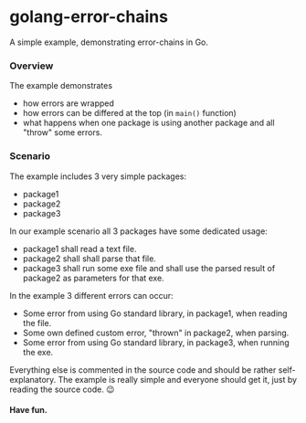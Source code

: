 # golang-error-chains
A simple example, demonstrating error-chains in Go.

### Overview

The example demonstrates
- how errors are wrapped
- how errors can be differed at the top (in `main()` function)
- what happens when one package is using another package and all "throw" some errors.

### Scenario

The example includes 3 very simple packages:
- package1
- package2
- package3

In our example scenario all 3 packages have some dedicated usage:
- package1 shall read a text file.
- package2 shall shall parse that file.
- package3 shall run some exe file and shall use the parsed result of package2 as parameters for that exe.

In the example 3 different errors can occur:
- Some error from using Go standard library, in package1, when reading the file.
- Some own defined custom error, "thrown" in package2, when parsing.
- Some error from using Go standard library, in package3, when running the exe.

Everything else is commented in the source code and should be rather self-explanatory. The example is really simple and everyone should get it, just by reading the source code. 😉

#### Have fun.
